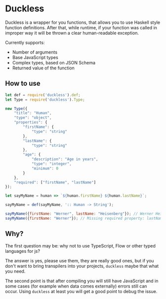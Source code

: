 # Duckless

Duckless is a wrapper for you functions, that allows you to use Haskell style function definitions.
After that, while runtime, if your function was called in improper way it will be thrown a clear human-readable exception.

Currently supports:
* Number of arguments
* Base JavaScript types
* Complex types, based on JSON Schema
* Returned value of the function

## How to use

```javascript
let def = require('duckless').def;
let Type = require('duckless').Type;

new Type({
	"title": "Human",
	"type": "object",
	"properties": {
		"firstName": {
			"type": "string"
		},
		"lastName": {
			"type": "string"
		},
		"age": {
			"description": "Age in years",
			"type": "integer",
			"minimum": 0
		}
	},
	"required": ["firstName", "lastName"]
});

let sayMyName = human => `${human.firstName} ${human.lastName}`;

sayMyName = def(sayMyName, ':: Human -> String');

sayMyName({firstName: "Werner", lastName: "Heisenberg"}); // Werner Heisenberg
sayMyName({firstName: "Werner"}); // Missing required property: lastName in 1 argument "Human"

```

## Why?

The first question may be: why not to use TypeScript, Flow or other typed languages for js?

The answer is yes, please use them, they are really good ones, but if you don't want to bring transpilers into
your projects, `duckless` maybe that what you need.

The second point is that after compiling you will still have JavaScript and in some cases
(for example when data comes externally) errors still can occur.
 Using `duckless` at least you will get a good point to debug the issue.
